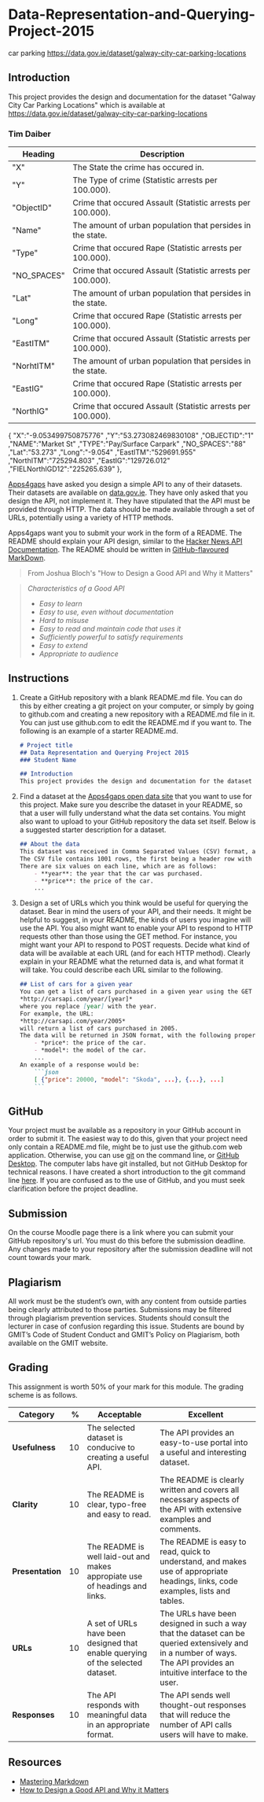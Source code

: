 # Data-Representation-and-Querying-Project-2015

car parking
https://data.gov.ie/dataset/galway-city-car-parking-locations

## Introduction

This project provides the design and documentation for the dataset "Galway City Car Parking Locations" which is available at https://data.gov.ie/dataset/galway-city-car-parking-locations

### Tim Daiber


Heading | Description  
---------|-----------
"X" | The State the crime has occured in. 
"Y" | The Type of crime (Statistic arrests per 100.000).
"ObjectID" | Crime that occured Assault (Statistic arrests per 100.000).
"Name" | The amount of urban population that persides in the state.
"Type" | Crime that occured Rape (Statistic arrests per 100.000).
"NO_SPACES" | Crime that occured Assault (Statistic arrests per 100.000).
"Lat" | The amount of urban population that persides in the state.
"Long" | Crime that occured Rape (Statistic arrests per 100.000).
"EastITM" | Crime that occured Assault (Statistic arrests per 100.000).
"NorhtITM" | The amount of urban population that persides in the state.
"EastIG" | Crime that occured Rape (Statistic arrests per 100.000).
"NorthIG" | Crime that occured Assault (Statistic arrests per 100.000).



{
     "X":"-9.053499750875776"
    ,"Y":"53.273082469830108"
    ,"OBJECTID":"1"
    ,"NAME":"Market St"
    ,"TYPE":"Pay/Surface Carpark"
    ,"NO_SPACES":"88"
    ,"Lat":"53.273"
    ,"Long":"-9.054"
    ,"EastITM":"529691.955"
    ,"NorthITM":"725294.803"
    ,"EastIG":"129726.012"
    ,"FIELNorthIGD12":"225265.639"
  },


[Apps4gaps](http://apps4gaps.ie/) have asked you design a simple API to any of their datasets.
Their datasets are available on [data.gov.ie](https://data.gov.ie/data).
They have only asked that you design the API, not implement it.
They have stipulated that the API must be provided through HTTP.
The data should be made available through a set of URLs, potentially using a variety of HTTP methods.

Apps4gaps want you to submit your work in the form of a README.
The README should explain your API design, similar to the [Hacker News API Documentation](https://github.com/HackerNews/API/blob/master/README.md).
The README should be written in [GitHub-flavoured](https://help.github.com/articles/github-flavored-markdown/) [MarkDown](https://help.github.com/articles/markdown-basics/).

> From Joshua Bloch's "How to Design a Good API and Why it Matters"

> *Characteristics of a Good API*
> - *Easy to learn*
> - *Easy to use, even without documentation*
> - *Hard to misuse*
> - *Easy to read and maintain code that uses it*
> - *Sufficiently powerful to satisfy requirements*
> - *Easy to extend*
> - *Appropriate to audience*


## Instructions
1. Create a GitHub repository with a blank README.md file.
You can do this by either creating a git project on your computer, or simply by going to github.com and creating a new repository with a README.md file in it.
You can just use github.com to edit the README.md if you want to.
The following is an example of a starter README.md.
    
    ```markdown
    # Project title
    ## Data Representation and Querying Project 2015
    ### Student Name
    
    ## Introduction
    This project provides the design and documentation for the dataset "Dataset title" which is available at [data.gov.ie](http://data.gov.ie)...
    ```
    
1. Find a dataset at the [Apps4gaps open data site](https://data.gov.ie/data) that you want to use for this project.
Make sure you describe the dataset in your README, so that a user will fully understand what the data set contains.
You might also want to upload to your GitHub repository the data set itself.
Below is a suggested starter description for a dataset.

    ```markdown
    ## About the data
    This dataset was received in Comma Separated Values (CSV) format, and was downloaded from [*insert page name*](insert url).
    The CSV file contains 1001 rows, the first being a header row with the names of each field.
    There are six values on each line, which are as follows:
        - **year**: the year that the car was purchased.
        - **price**: the price of the car.
        ...
    ```
    
1. Design a set of URLs which you think would be useful for querying the dataset.
Bear in mind the users of your API, and their needs.
It might be helpful to suggest, in your README, the kinds of users you imagine will use the API.
You also might want to enable your API to respond to HTTP requests other than those using the GET method.
For instance, you might want your API to respond to POST requests.
Decide what kind of data will be available at each URL (and for each HTTP method).
Clearly explain in your README what the returned data is, and what format it will take.
You could describe each URL similar to the following.
    
    ```markdown
    ## List of cars for a given year
    You can get a list of cars purchased in a given year using the GET method at the following URL:
    *http://carsapi.com/year/[year]*
    where you replace [year] with the year.
    For example, the URL:
    *http://carsapi.com/year/2005*
    will return a list of cars purchased in 2005.
    The data will be returned in JSON format, with the following properties for each car:
        - *price*: the price of the car.
        - *model*: the model of the car.
        ...
    An example of a response would be:
        ```json
        [ {"price": 20000, "model": "Skoda", ...}, {...}, ...]
        ```
    ```
    
## GitHub
Your project must be available as a repository in your GitHub account in order to submit it.
The easiest way to do this, given that your project need only contain a README.md file, might be to just use the github.com web application.
Otherwise, you can use [git](https://git-scm.com/) on the command line, or [GitHub Desktop](https://desktop.github.com/).
The computer labs have git installed, but not GitHub Desktop for technical reasons.
I have created a short introduction to the git command line [here](https://github.com/ianmcloughlin/git-basics/).
If you are confused as to the use of GitHub, and you must seek clarification before the project deadline.

## Submission
On the course Moodle page there is a link where you can submit your GitHub repository's url.
You must do this before the submission deadline.
Any changes made to your repository after the submission deadline will not count towards your mark.

## Plagiarism
All work must be the student’s own, with any content from outside parties being clearly attributed to those parties.
Submissions may be filtered through plagiarism prevention services.
Students should consult the lecturer in case of confusion regarding this issue.
Students are bound by GMIT’s Code of Student Conduct and GMIT’s Policy on Plagiarism, both available on the GMIT website.

## Grading
This assignment is worth 50% of your mark for this module.
The grading scheme is as follows.


Category | % | Acceptable | Excellent
---------|--:|------------|----------
**Usefulness** | 10 | The selected dataset is conducive to creating a useful API. | The API provides an easy-to-use portal into a useful and interesting dataset.
**Clarity** | 10 | The README is clear, typo-free and easy to read. | The README is clearly written and covers all necessary aspects of the API with extensive examples and comments.
**Presentation** | 10 | The README is well laid-out and makes appropiate use of headings and links. | The README is easy to read, quick to understand, and makes use of appropriate headings, links, code examples, lists and tables.
**URLs** | 10 | A set of URLs have been designed that enable querying of the selected dataset. | The URLs have been designed in such a way that the dataset can be queried extensively and in a number of ways. The API provides an intuitive interface to the user.
**Responses** | 10 | The API responds with meaningful data in an appropriate format. | The API sends well thought-out responses that will reduce the number of API calls users will have to make.

## Resources
- [Mastering Markdown](https://guides.github.com/features/mastering-markdown/)
- [How to Design a Good API and Why it Matters](http://lcsd05.cs.tamu.edu/slides/keynote.pdf)
